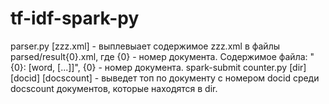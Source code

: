 # tf-idf-spark-py

parser.py [zzz.xml] - выплевыает содержимое zzz.xml в файлы parsed/result{0}.xml, где {0} - номер документа. Содержимое файла: "{0}: [word, [...]]", {0} - номер документа.
spark-submit counter.py [dir] [docid] [docscount] - выведет топ по документу с номером docid среди docscount документов, которые находятся в dir.
